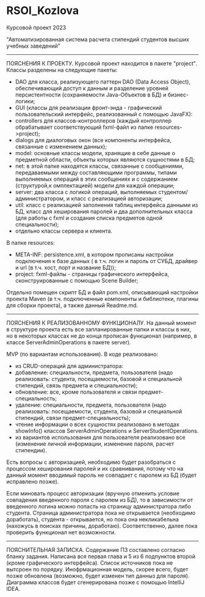 # RSOI_Kozlova
Курсовой проект 2023

"Автоматизированная система расчета стипендий студентов высших учебных заведений"
 
--------------------------

ПОЯСНЕНИЯ К ПРОЕКТУ.
Курсовой проект находится в пакете "project". 
Классы разделены на следующие пакеты: 
 - DAO для класса, реализующего паттерн DAO (Data Access Object), обеспечивающий доступ к данным и разделение уровней персистентности (сохраняемости Java-Объектов в БД) и бизнес-логики;
 - GUI (классы для реализации фронт-энда - графический пользовательский интерфейс, реализованный с помощью JavaFX):
 - controllers для классов-контроллеров (каждый контроллер обрабатывает соответствующий fxml-файл из папке resources->project);
 - dialogs для диалоговых окон (все компоненты интерфейса, связанные с изменением данных);
 - model: основные классы модели, хранящие в себе данные о предметной области, объекты которых являются сущностями в БД;
 - net: в этой папке находятся классы, связанные с сообщениями, передаваемыми между составляющими программы, типами выполняемых операций в этих сообщениях и с содержанием (структурой,к омплектацией) модели для каждой операции;
 - server: два класса с логикой операций, выполняемых студентом/администратором, и класс с реализацией авторизации;
 - util: класс с реализацией заполнения таблиц интерфейса данными из БД, класс для хеширования паролей и два дополнительных класса (для работы с fxml и создания списка предметов одной специальности);
 - отдельно классы сервера и клиента.
 
В папке resources:
- META-INF: persistence.xml, в котором прописаны настройки подключения к базе данных ( в т.ч. логин и пароль от СУБД, драйвер и url (в т.ч. хост, порт и название БД));
- project: fxml-файлы - страницы графического интерфейса, сконструированные с помощью Scene Builder;

Отдельно помещен скрипт БД и файл pom.xml, описывающий настройки проекта Maven (в т.ч. подключенные компоненты и библиотеки, плагины для сборки проекта), а также данный Readme.md.

---------------------------

ПОЯСНЕНИЯ К РЕАЛИЗОВАННОМУ ФУНКЦИОНАЛУ.
На данный момент в структуре проекта есть все запланированные папки и классы в них, но в некоторых классах не до конца прописан функционал (например, в классе ServerAdminOperations в пакете server).

MVP (по вариантам использования). В коде реализовано:
- из CRUD-операций для администратора: 
- добавление: специальности, предмета, пользователя (надо реализовать: студента, посещаемости, базовой и специальной стипендий, связь предмета и специальности);
- обновление: все, кроме пользователя и связи предмет-специальность;
- удаление: специальности, предмета, пользователя (надо реализовать: посещаемости, студента, базовой и специальной стипендий, связи предмет-специальность);
- чтение информации о всех сущностях реализовано в методах showInfo() классов ServerAdminOperations и ServerStudentOperations.
- из вариантов использования для пользователя реализовано все (изменение личной информации, изменение пароля, расчет стипендии).

Есть вопросы с авторизацией, необходимо будет разобраться с процессом хеширования паролей и их сравнивания, потому что на данный момент вводимый пароль не совпадает с паролем из БД (будет исправлено позже).

Если миновать процесс авторизации (вручную отменить условие совпадения введенного пароля с паролем из БД), то в зависимости от введенного логина можно попасть на страницу администратора либо студента. Страница администратора пока не открывается (необходимо доработать), студента - открывается, но пока она некликабельна (нахожусь в поисках причины, доработаю). Соответственно, далее пока проверить функционал нет возможности.

---------------------------

ПОЯСНИТЕЛЬНАЯ ЗАПИСКА.
Содержание ПЗ составлено согласно бланку задания. Написана вся первая глава и 5 из 6 подпунктов второй (кроме графического интерфейса). Список источников пока не вытсроен по порядку. Инофрмационная модель, скорее всего, будет позже обновлена (возможно, будет изменен тип данныз для пароля). Диаграмма классов будет сгенерирована позже с помощью IntelliJ IDEA.